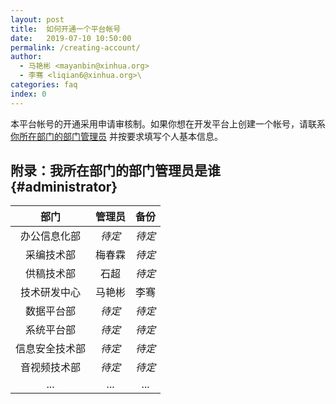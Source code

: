 ```yaml
---
layout: post
title:  如何开通一个平台帐号
date:   2019-07-10 10:50:00
permalink: /creating-account/
author: 
  - 马艳彬 <mayanbin@xinhua.org>
  - 李骞 <liqian6@xinhua.org>\
categories: faq
index: 0
---
```


本平台帐号的开通采用申请审核制。如果你想在开发平台上创建一个帐号，请联系 [你所在部门的部门管理员](#administrator) 并按要求填写个人基本信息。


## 附录：我所在部门的部门管理员是谁 {#administrator}

| 部门 | 管理员 | 备份 |
| :---: | :---: | :---: |
| 办公信息化部 | *待定* | *待定* |
| 采编技术部 | 梅春霖 | *待定* |
| 供稿技术部 | 石超 | *待定* |
| 技术研发中心 | 马艳彬 | 李骞 |
| 数据平台部 | *待定* | *待定* |
| 系统平台部 | *待定* | *待定* |
| 信息安全技术部 | *待定* | *待定* |
| 音视频技术部 | *待定* | *待定* |
| ... | ... | ... |
